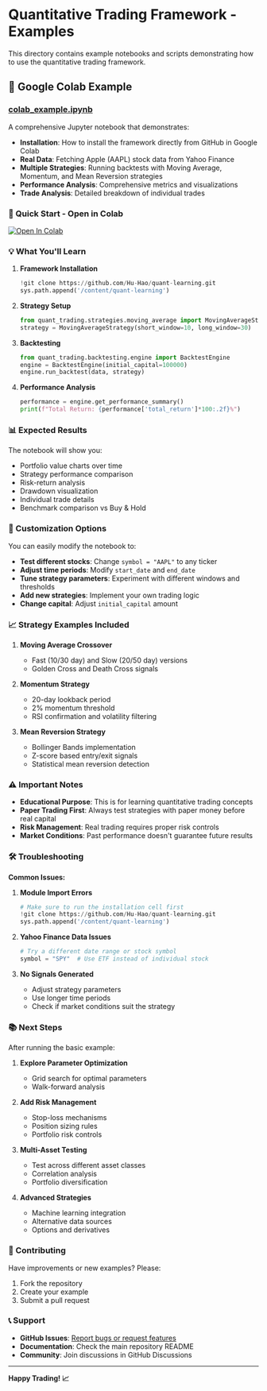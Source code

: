 # Quantitative Trading Framework - Examples

This directory contains example notebooks and scripts demonstrating how to use the quantitative trading framework.

## 📓 Google Colab Example

### [colab_example.ipynb](./colab_example.ipynb)

A comprehensive Jupyter notebook that demonstrates:

- **Installation**: How to install the framework directly from GitHub in Google Colab
- **Real Data**: Fetching Apple (AAPL) stock data from Yahoo Finance
- **Multiple Strategies**: Running backtests with Moving Average, Momentum, and Mean Reversion strategies
- **Performance Analysis**: Comprehensive metrics and visualizations
- **Trade Analysis**: Detailed breakdown of individual trades

### 🚀 Quick Start - Open in Colab

[![Open In Colab](https://colab.research.google.com/assets/colab-badge.svg)](https://colab.research.google.com/github/Hu-Hao/quant-learning/blob/main/examples/colab_example.ipynb)

### 💡 What You'll Learn

1. **Framework Installation**
   ```python
   !git clone https://github.com/Hu-Hao/quant-learning.git
   sys.path.append('/content/quant-learning')
   ```

2. **Strategy Setup**
   ```python
   from quant_trading.strategies.moving_average import MovingAverageStrategy
   strategy = MovingAverageStrategy(short_window=10, long_window=30)
   ```

3. **Backtesting**
   ```python
   from quant_trading.backtesting.engine import BacktestEngine
   engine = BacktestEngine(initial_capital=100000)
   engine.run_backtest(data, strategy)
   ```

4. **Performance Analysis**
   ```python
   performance = engine.get_performance_summary()
   print(f"Total Return: {performance['total_return']*100:.2f}%")
   ```

### 📊 Expected Results

The notebook will show you:
- Portfolio value charts over time
- Strategy performance comparison
- Risk-return analysis
- Drawdown visualization
- Individual trade details
- Benchmark comparison vs Buy & Hold

### 🔧 Customization Options

You can easily modify the notebook to:
- **Test different stocks**: Change `symbol = "AAPL"` to any ticker
- **Adjust time periods**: Modify `start_date` and `end_date`
- **Tune strategy parameters**: Experiment with different windows and thresholds
- **Add new strategies**: Implement your own trading logic
- **Change capital**: Adjust `initial_capital` amount

### 📈 Strategy Examples Included

1. **Moving Average Crossover**
   - Fast (10/30 day) and Slow (20/50 day) versions
   - Golden Cross and Death Cross signals

2. **Momentum Strategy**
   - 20-day lookback period
   - 2% momentum threshold
   - RSI confirmation and volatility filtering

3. **Mean Reversion Strategy**
   - Bollinger Bands implementation
   - Z-score based entry/exit signals
   - Statistical mean reversion detection

### ⚠️ Important Notes

- **Educational Purpose**: This is for learning quantitative trading concepts
- **Paper Trading First**: Always test strategies with paper money before real capital
- **Risk Management**: Real trading requires proper risk controls
- **Market Conditions**: Past performance doesn't guarantee future results

### 🛠️ Troubleshooting

**Common Issues:**

1. **Module Import Errors**
   ```python
   # Make sure to run the installation cell first
   !git clone https://github.com/Hu-Hao/quant-learning.git
   sys.path.append('/content/quant-learning')
   ```

2. **Yahoo Finance Data Issues**
   ```python
   # Try a different date range or stock symbol
   symbol = "SPY"  # Use ETF instead of individual stock
   ```

3. **No Signals Generated**
   - Adjust strategy parameters
   - Use longer time periods
   - Check if market conditions suit the strategy

### 📚 Next Steps

After running the basic example:

1. **Explore Parameter Optimization**
   - Grid search for optimal parameters
   - Walk-forward analysis

2. **Add Risk Management**
   - Stop-loss mechanisms
   - Position sizing rules
   - Portfolio risk controls

3. **Multi-Asset Testing**
   - Test across different asset classes
   - Correlation analysis
   - Portfolio diversification

4. **Advanced Strategies**
   - Machine learning integration
   - Alternative data sources
   - Options and derivatives

### 🤝 Contributing

Have improvements or new examples? Please:
1. Fork the repository
2. Create your example
3. Submit a pull request

### 📞 Support

- **GitHub Issues**: [Report bugs or request features](https://github.com/Hu-Hao/quant-learning/issues)
- **Documentation**: Check the main repository README
- **Community**: Join discussions in GitHub Discussions

---

**Happy Trading! 📈**